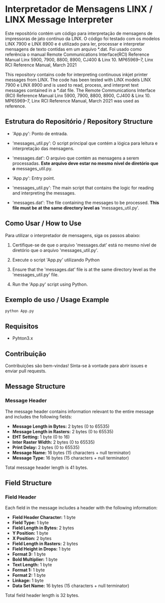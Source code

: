 
# Interpretador de Mensagens LINX / LINX Message Interpreter

Este repositório contém um código para interpretação de mensagens de impressoras de jato contínuo da LINX. O código foi testado com os modelos LINX 7900 e LINX 8900 e é utilizado para ler, processar e interpretar mensagens de texto contidas em um arquivo *.dat.
Foi usado como referência o manual Remote Communications Interface(RCI) Reference Manual Linx 5900, 7900, 8800, 8900, CJ400 & Linx 10. MP65969–7, Linx RCI Reference Manual, March 2021

This repository contains code for interpreting continuous inkjet printer messages from LINX. The code has been tested with LINX models LINX 7900 e LINX 8900 and is used to read, process, and interpret text messages contained in a *.dat file.
The Remote Communications Interface (RCI) Reference Manual Linx 5900, 7900, 8800, 8900, CJ400 & Linx 10. MP65969–7, Linx RCI Reference Manual, March 2021 was used as reference.

## Estrutura do Repositório / Repository Structure

- 'App.py': Ponto de entrada.
- 'messages_util.py': O script principal que contém a lógica para leitura e interpretação das mensagens.
- 'messages.dat': O arquivo que contém as mensagens a serem processadas. **Este arquivo deve estar no mesmo nível de diretório que o** messages_util.py.

- 'App.py': Entry point.
- 'messages_util.py': The main script that contains the logic for reading and interpreting the messages.
- 'messages.dat': The file containing the messages to be processed. **This file must be at the same directory level as** 'messages_util.py'.

## Como Usar / How to Use
Para utilizar o interpretador de mensagens, siga os passos abaixo:

1. Certifique-se de que o arquivo 'messages.dat' está no mesmo nível de diretório que o arquivo 'messages_util.py'.
2. Execute o script 'App.py' utilizando Python

1. Ensure that the 'messages.dat' file is at the same directory level as the 'messages_util.py' file.
2. Run the 'App.py' script using Python.

## Exemplo de uso / Usage Example

```console
python App.py
```

## Requisitos
- Pyhton3.x

## Contribuição
Contribuições são bem-vindas! Sinta-se à vontade para abrir issues e enviar pull requests.

## Message Structure

### Message Header
The message header contains information relevant to the entire message and includes the following fields:

- **Message Length in Bytes:** 2 bytes (0 to 65535)
- **Message Length in Rasters:** 2 bytes (0 to 65535)
- **EHT Setting:** 1 byte (0 to 16)
- **Inter Raster Width:** 2 bytes (0 to 65535)
- **Print Delay:** 2 bytes (0 to 65535)
- **Message Name:** 16 bytes (15 characters + null terminator)
- **Message Type:** 16 bytes (15 characters + null terminator)

Total message header length is 41 bytes.

## Field Structure

### Field Header
Each field in the message includes a header with the following information:

- **Field Header Character:** 1 byte
- **Field Type:** 1 byte
- **Field Length in Bytes:** 2 bytes
- **Y Position:** 1 byte
- **X Position:** 2 bytes
- **Field Length in Rasters:** 2 bytes
- **Field Height in Drops:** 1 byte
- **Format 3:** 1 byte
- **Bold Multiplier:** 1 byte
- **Text Length:** 1 byte
- **Format 1:** 1 byte
- **Format 2:** 1 byte
- **Linkage:** 1 byte
- **Data Set Name:** 16 bytes (15 characters + null terminator)

Total field header length is 32 bytes.
